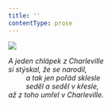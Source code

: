```yaml
---
title: ''
contentType: prose
---
```


<section>

![](../Images/037.jpg)

_A jeden chlápek z Charleville  
si stýskal, že se narodil,  
         a tak jen pořád sklesle  
         seděl a seděl v křesle,  
až z toho umřel v Charleville._

</section>
